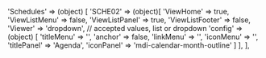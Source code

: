 <!-- IDEAL CONFIGURATION FOR THE MODEL -->
'Schedules' => (object) [
    'SCHE02' => (object)[
        'ViewHome' => true,
        'ViewListMenu' => false,
        'ViewListPanel' => true,
        'ViewListFooter' => false,
        'Viewer' => 'dropdown', // accepted values, list or dropdown
        'config' => (object) [
            'titleMenu' => '',
            'anchor' =>  false,
            'linkMenu' => '',
            'iconMenu' => '',
            'titlePanel' => 'Agenda',
            'iconPanel' => 'mdi-calendar-month-outline'
        ]
    ],
],
